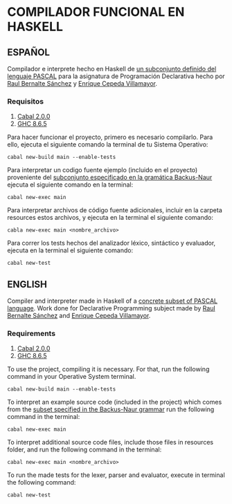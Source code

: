 # COMPILADOR FUNCIONAL EN HASKELL
## ESPAÑOL
Compilador e interprete hecho en Haskell de [un subconjunto definido del lenguaje PASCAL]((docs/grammar.bnf)) para la asignatura de Programación Declarativa hecho por [Raul Bernalte Sánchez](https://www.linkedin.com/in/ra%C3%BAl-bernalte-s%C3%A1nchez-467123194/) y [Enrique Cepeda Villamayor](https://www.linkedin.com/in/enrique-cepeda-23154915a/).

### Requisitos
1. [Cabal 2.0.0](https://www.haskell.org/cabal/) 
2. [GHC 8.6.5](https://www.haskell.org/ghc/)

Para hacer funcionar el proyecto, primero es necesario compilarlo. Para ello, ejecuta el siguiente comando la terminal de tu Sistema Operativo:

    cabal new-build main --enable-tests

Para interpretar un codigo fuente ejemplo (incluido en el proyecto) proveniente del [subconjunto especificado en la gramática Backus-Naur](docs/grammar.bnf) ejecuta el siguiente comando en la terminal:

    cabal new-exec main

Para interpretar archivos de código fuente adicionales, incluir en la carpeta resources estos archivos, y ejecuta en la terminal el siguiente comando:

    cabla new-exec main <nombre_archivo>

Para correr los tests hechos del analizador léxico, sintáctico y evaluador, ejecuta en la terminal el siguiente comando:

    cabal new-test


## ENGLISH
Compiler and interpreter made in Haskell of a [concrete subset of PASCAL language]((docs/grammar.bnf)). 
Work done for Declarative Programming subject made by [Raul Bernalte Sánchez](https://www.linkedin.com/in/ra%C3%BAl-bernalte-s%C3%A1nchez-467123194/) and [Enrique Cepeda Villamayor](https://www.linkedin.com/in/enrique-cepeda-23154915a/).

### Requirements
1. [Cabal 2.0.0](https://www.haskell.org/cabal/) 
2. [GHC 8.6.5](https://www.haskell.org/ghc/)

To use the project, compiling it is necessary. For that, run the following command in your Operative System terminal.

    cabal new-build main --enable-tests

To interpret an example source code (included in the project) which comes from the [subset specified in the Backus-Naur grammar](docs/grammar.bnf) run the following command in the terminal:

    cabal new-exec main

To interpret additional source code files, include those files in resources folder, and run the following command in the terminal:

    cabal new-exec main <nombre_archivo>

To run the made tests for the lexer, parser and evaluator, execute in terminal the following command:

    cabal new-test
